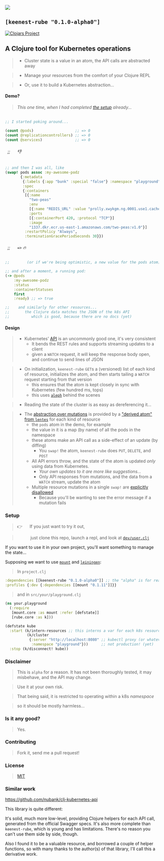 ![](https://github.com/blak3mill3r/keenest-rube/blob/master/images/1.png)

## `[keenest-rube "0.1.0-alpha0"]`

[![Clojars Project](https://img.shields.io/clojars/v/keenest-rube.svg)](https://clojars.org/keenest-rube)

## A Clojure tool for Kubernetes operations

> * Cluster state is a value in an atom, the API calls are abstracted away

> * Manage your resources from the comfort of your Clojure REPL

> * Or, use it to build a Kubernetes abstraction...

#### Demo?

> ###### This one time, when I had completed [the setup](#setup) already...

```clojure
;; I started poking around...

(count @pods)                   ;; => 0
(count @replicationcontrollers) ;; => 0
(count @services)               ;; => 0

```


###### &nbsp; *;;* &nbsp;&nbsp;&nbsp;&nbsp; :-1:
 

```clojure
;; and then I was all, like
(swap! pods assoc :my-awesome-podz
       {:metadata
        {:labels {:app "bunk" :special "false"} :namespace "playground" :name "my-awesome-podz"}
        :spec
        {:containers
         [{:name
           "two-peas"
           :env
           [{:name "REDIS_URL" :value "prolly.xwykgm.ng.0001.use1.cache.amazonaws.com:6379"}]
           :ports
           [{:containerPort 420, :protocol "TCP"}]
           :image
           "1337.dkr.ecr.us-east-1.amazonaws.com/two-peas:v1.0"}]
         :restartPolicy "Always",
         :terminationGracePeriodSeconds 30}})
```

###### &nbsp; *;;* &nbsp;&nbsp;&nbsp;&nbsp; `=>` :fire:

```clojure
;;        (or if we're being optimistic, a new value for the pods atom)

;; and after a moment, a running pod:
(-> @pods
    :my-awesome-podz
    :status
    :containerStatuses
    first
    :ready) ;; => true

;;    and similarly for other resources...
;;       the Clojure data matches the JSON of the k8s API
;;          which is good, because there are no docs (yet)
```

#### Design
> * Kubernetes' [API](https://kubernetes.io/docs/api-reference/v1.8/) is an uncommonly good one, it's very consistent
>   * It bends the REST rules and supports streaming updates to a client
>   * given a `WATCH` request, it will keep the response body open, and continue to send lines of JSON

> * On initialization, `keenest-rube` `GET`s a (versioned) list of each kind of resource,
>   initializes the atom, and then starts tailing a `WATCH` request starting from that version
>   * this ensures that the atom is kept closely in sync with Kubernetes (few hundred ms, tops)
>   * this uses [`aleph`](https://github.com/ztellman/aleph) behind the scenes

> * Reading the state of the cluster is as easy as dereferencing it...

> * The [abstraction over mutations](src/rube/lens.clj) is provided by a ["derived atom" from `lentes`](http://funcool.github.io/lentes/latest/#working-with-atoms) for each kind of resource
>   * the `pods` atom in the demo, for example
>   * the value in it is a map (by name) of all the pods in the namespace
>   * these atoms make an API call as a side-effect of an update (by diffing)
>     * You `swap!` the atom, `keenest-rube` does `PUT`, `DELETE`, and `POST`
>   * All API errors throw, and the state of the atom is updated *only* using data from Kubernetes.
>     * *Your own updates to it are more like suggestions...*
>     * Only API responses from mutations, and the data from a `WATCH` stream, update the atom
>   * Multiple resource mutations in a single `swap!` are [explicitly disallowed](src/rube/lens.clj#L83)
>     * Because you'll be wanting to see the error message if a mutation fails

### Setup

> :point_right: &nbsp;&nbsp;&nbsp;&nbsp; If you just want to try it out,

> &nbsp;&nbsp;&nbsp;&nbsp;&nbsp;&nbsp;&nbsp;&nbsp;&nbsp;&nbsp;   just clone this repo, launch a repl, and look at [`dev/user.clj`](dev/user.clj)

If you want to use it in your own project, you'll want something to manage the state...

Supposing we want to use [`mount`](https://github.com/tolitius/mount) and [`leiningen`](https://leiningen.org/):

> In `project.clj`

```clojure
:dependencies [[keenest-rube "0.1.0-alpha0"]] ;; the "alpha" is for realz
:profiles {:dev {:dependencies [[mount "0.1.11"]]}}
```

> and in `src/your/playground.clj`

```clojure
(ns your.playground
  (:require
   [mount.core :as mount :refer [defstate]]
   [rube.core :as k]))

(defstate kube
  :start (k/intern-resources ;; this interns a var for each k8s resource
          (k/cluster
           {:server "http://localhost:8080" ;; kubectl proxy (or whatever)
            :namespace "playground"}))      ;; not production! (yet)
  :stop (k/disconnect! kube))
```

### Disclaimer

> This is `alpha` for a reason. It has not been thoroughly tested, it may misbehave, and the API may change.

> Use it at your own risk.

> That being said, it is restricted to operating within a k8s *namespace*
 
> so it should be mostly harmless...

### Is it any good?

> Yes.

### Contributing

> Fork it, send me a pull request!

### License

> [MIT](LICENSE)

### Similar work

https://github.com/nubank/clj-kubernetes-api

This library is quite different:

It's solid, much more low-level, providing Clojure helpers for each API call, generated from the official Swagger specs. It's also more complete than `keenest-rube`, which is young and has limitations. There's no reason you can't use them side by side, though.

Also I found it to be a valuable resource, and borrowed a couple of helper functions, so with many thanks to the author(s) of that library, I'll call this a derivative work.